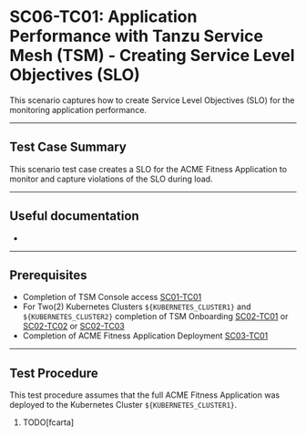 # SC06-TC01: Application Performance with Tanzu Service Mesh (TSM) - Creating Service Level Objectives (SLO)

This scenario captures how to create Service Level Objectives (SLO) for the monitoring application performance.

---

## Test Case Summary

This scenario test case creates a SLO for the ACME Fitness Application to monitor and capture violations of the SLO during load.

---

## Useful documentation

*

---

## Prerequisites

* Completion of TSM Console access [SC01-TC01](../sc01-environment-setup/sc01-tc01-validate-tsm-console.md)
* For Two(2) Kubernetes Clusters `${KUBERNETES_CLUSTER1}` and `${KUBERNETES_CLUSTER2}` completion of TSM Onboarding  [SC02-TC01](../sc02-cluster-onboarding/sc02-tc01-onboard-tsm-ui.md) or [SC02-TC02](../sc02-cluster-onboarding/sc02-tc02-onboard-tmc.md) or [SC02-TC03](../sc02-cluster-onboarding/sc02-tc03-onboard-tsm-api.md)
* Completion of ACME Fitness Application Deployment [SC03-TC01](../sc03-application-deployment/sc03-tc01-acme-fitness-application.md)

---

## Test Procedure

This test procedure assumes that the full ACME Fitness Application was deployed to the Kubernetes Cluster `${KUBERNETES_CLUSTER1}`.

1. TODO[fcarta]
